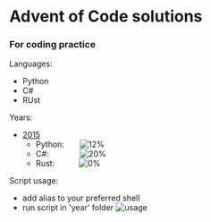 # Advent of Code solutions
### For coding practice

Languages:
- Python
- C#
- RUst


Years:
- [2015](2015)
  - Python:  &nbsp;  &nbsp;  &nbsp; ![12%](https://progress-bar.dev/12)
  - C#:&nbsp; &nbsp;  &nbsp;  &nbsp;  &nbsp;  &nbsp;  &nbsp; ![20%](https://progress-bar.dev/20)
  - Rust:    &nbsp;  &nbsp;  &nbsp;  &nbsp;  &nbsp; ![0%](https://progress-bar.dev/0)

Script usage:
- add alias to your preferred shell
- run script in 'year' folder
![usage](https://cdn.discordapp.com/attachments/808679873837137940/927837060260315156/unknown.png)
